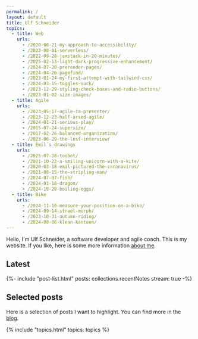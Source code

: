 ```yaml
---
permalink: /
layout: default
title: Ulf Schneider
topics:
  - title: Web
    urls:
      - /2020-08-21-my-approach-to-accessibility/
      - /2023-08-01-serverless/
      - /2022-09-28-jamstack-in-20-minutes/
      - /2025-02-13-light-dark-progressive-enhancement/
      - /2024-07-20-prerender-pages/
      - /2024-04-26-pagefind/
      - /2023-01-24-my-first-attempt-with-tailwind-css/
      - /2024-03-15-toggles-suck/
      - /2023-12-29-styling-check-boxes-and-radio-buttons/
      - /2023-01-02-size-images/
  - title: Agile
    urls:
      - /2023-05-17-agile-ia-presenter/
      - /2023-12-23-half-arsed-agile/
      - /2024-01-21-serious-play/
      - /2015-07-24-supersize/
      - /2017-02-26-balanced-organization/
      - /2023-06-29-the-lost-interview/
  - title: Emil´s drawings
    urls:
      - /2025-07-28-tosbot/
      - /2021-10-22-a-smiling-unicorn-with-a-kite/
      - /2020-03-18-emil-pictured-the-coronavirus/
      - /2021-08-15-the-stripling-man/
      - /2024-07-07-fish/
      - /2024-01-18-dragon/
      - /2024-10-20-boiling-eggs/
  - title: Bike
    urls:
      - /2024-11-10-measure-your-position-on-a-bike/
      - /2024-09-14-strael-morph/
      - /2023-10-31-autumn-riding/
      - /2024-08-06-klean-kanteen/
---
```

Hello, I´m Ulf Schneider, a software developer and agile coach. This is my website. If you like, here is some more information [about me](/about/).


<div class="my-2xl">
<h2>Latest</h2>
<div class="flow-2xl mt-lg">
{%- include "post-list.html" posts: collections.recentNotes stream: true -%}
</div>
</div>


<div class="my-2xl">
<h2>Selected posts</h2>
<p>Here is a selection of posts I want to highlight. You can find more in the <a href="/blog/">blog</a>.</p>
<div class="mt-lg">
{% include "topics.html" topics: topics %}
</div>
</div>
